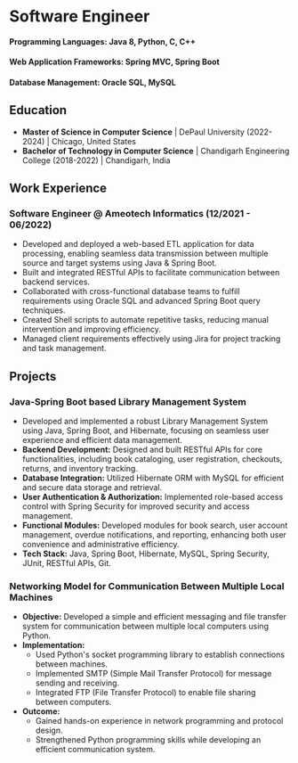 # Software Engineer 

#### Programming Languages: Java 8, Python, C, C++  
#### Web Application Frameworks: Spring MVC, Spring Boot  
#### Database Management: Oracle SQL, MySQL  

## Education  
- **Master of Science in Computer Science** | DePaul University (2022-2024) | Chicago, United States  
- **Bachelor of Technology in Computer Science** | Chandigarh Engineering College (2018-2022) | Chandigarh, India  

## Work Experience  
### **Software Engineer @ Ameotech Informatics (12/2021 - 06/2022)**  
- Developed and deployed a web-based ETL application for data processing, enabling seamless data transmission between multiple source and target systems using Java & Spring Boot.  
- Built and integrated RESTful APIs to facilitate communication between backend services.  
- Collaborated with cross-functional database teams to fulfill requirements using Oracle SQL and advanced Spring Boot query techniques.  
- Created Shell scripts to automate repetitive tasks, reducing manual intervention and improving efficiency.  
- Managed client requirements effectively using Jira for project tracking and task management.  

## Projects  

### **Java-Spring Boot based Library Management System**  
- Developed and implemented a robust Library Management System using Java, Spring Boot, and Hibernate, focusing on seamless user experience and efficient data management.  
- **Backend Development:** Designed and built RESTful APIs for core functionalities, including book cataloging, user registration, checkouts, returns, and inventory tracking.  
- **Database Integration:** Utilized Hibernate ORM with MySQL for efficient and secure data storage and retrieval.  
- **User Authentication & Authorization:** Implemented role-based access control with Spring Security for improved security and access management.  
- **Functional Modules:** Developed modules for book search, user account management, overdue notifications, and reporting, enhancing both user convenience and administrative efficiency.  
- **Tech Stack:** Java, Spring Boot, Hibernate, MySQL, Spring Security, JUnit, RESTful APIs, Git.  

### **Networking Model for Communication Between Multiple Local Machines**  
- **Objective:** Developed a simple and efficient messaging and file transfer system for communication between multiple local computers using Python.  
- **Implementation:**  
  - Used Python's socket programming library to establish connections between machines.  
  - Implemented SMTP (Simple Mail Transfer Protocol) for message sending and receiving.  
  - Integrated FTP (File Transfer Protocol) to enable file sharing between computers.  
- **Outcome:**  
  - Gained hands-on experience in network programming and protocol design.  
  - Strengthened Python programming skills while developing an efficient communication system.  

